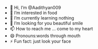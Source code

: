 - 👋 Hi, I’m @Aadithyan009
- 👀 I’m interested in food
- 🌱 I’m currently learning nothing
- 💞️ I’m looking for you beautiful smile
- 📫 How to reach me ... come to my heart
- 😄 Pronouns:words through mouth
- ⚡ Fun fact: just look your face

<!---
Aadithyan009/Aadithyan009 is a ✨ special ✨ repository because its `README.md` (this file) appears on your GitHub profile.
You can click the Preview link to take a look at your changes.
--->
